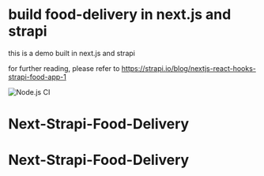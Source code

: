 # build food-delivery in next.js and strapi

this is a demo built in next.js and strapi

for further reading, please refer to <https://strapi.io/blog/nextjs-react-hooks-strapi-food-app-1>

![Node.js CI](https://github.com/hdouhua/next-strapi-food-delivery/workflows/Node.js%20CI/badge.svg)
# Next-Strapi-Food-Delivery
# Next-Strapi-Food-Delivery
